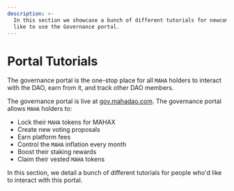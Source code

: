 ```yaml
---
description: >-
  In this section we showcase a bunch of different tutorials for newcomers who'd
  like to use the Governance portal.
---
```


# Portal Tutorials

The governance portal is the one-stop place for all `MAHA` holders to interact with the DAO, earn from it, and track other DAO members.

The governance portal is live at [gov.mahadao.com](https://gov.mahadao.com). The governance portal allows `MAHA` holders to:

* Lock their `MAHA` tokens for MAHAX
* Create new voting proposals&#x20;
* Earn platform fees
* Control the `MAHA` inflation every month
* Boost their staking rewards
* Claim their vested `MAHA` tokens

In this section, we detail a bunch of different tutorials for people who'd like to interact with this portal.
